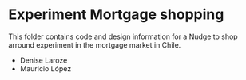 # Experiment Mortgage shopping
This folder contains code and design information for a Nudge to shop arround experiment in the mortgage market in Chile.


- Denise Laroze
- Mauricio López



